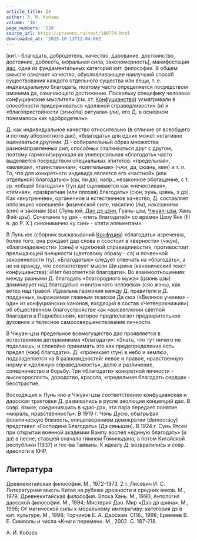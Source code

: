 ```yaml
---
article_title: ДЭ
author: А. И. Кобзев
volume: '16'
page_numbers: '520'
source_url: https://pravenc.ru/text/180774.html
downloaded_at: '2025-10-13T12:04:06Z'
---
```


[кит.- благодать, добродетель, качество, дарование, достоинство, достояние, доблесть, моральная сила, закономерность], манифестация [дао](https://pravenc.ru/text/дао.html), одна из фундаментальных категорий кит. философии. В общем смысле означает качество, обусловливающее наилучший способ существования каждого отдельного существа или вещи, т. е. индивидуальную благодать, поэтому часто определяется посредством омонима дэ, означающего достижение. Поскольку специфику человека конфуцианские мыслители (см. ст. [Конфуцианство](https://pravenc.ru/text/Конфуцианство.html)) усматривали в способности придерживаться «должной справедливости» (и) и «благопристойности (этикета) ритуала» (ли), его Д. в основном понималось как «добродетель».

Д. как индивидуальное качество относительно (в отличие от всеобщего и потому абсолютного дао), «благодать» для одних может негативно оцениваться другими. Д.- собирательный образ множества разнонаправленных сил, способных сталкиваться друг с другом, поэтому гармонизирующая их универсальная «благодать» часто выделяется посредством специальных эпитетов: «предельная», «великая», «таинственная», «сиятельная» (чжи, да, сюань, мин) и т. п. То, что для конкретного индивида является его «частной» (или отдельной) благодатью» (сы, ли дэ), напр., незаконное обогащение, с т. зр. «общей благодати» (тун дэ) оценивается как «нечестивая», «темная», «развратная (или плохая) благодать» (сюн, хунь, цзянь, э дэ). Как «внутреннее», органичное и естественное качество, Д. составляет оппозицию «внешней» физической силе, насилию (ли), наказаниям (син) и законам (фа) (Лунь юй, [Дао дэ цзин](<https://pravenc.ru/text/Дао дэ цзин.html>), Гуань-цзы, [Чжуан-цзы](https://pravenc.ru/text/Чжуан-цзы.html), Хань Фэй-цзы). Сочетание «у дэ» - «пять благодатей» со времен Цзоу Яня (III в. до Р. Х.) синонимично «у син» - «пяти элементам».

В Лунь юе (сборник высказываний [Конфуция](https://pravenc.ru/text/Конфуция.html)) «благодать» изреченна, более того, она рождает дар слова и ссостоит в «верности» (чжун), «благонадежности» (синь) и «должной справедливости», противостоит прельщающей внешности (цветовому образу - сэ) и почвенной закоренелости (ту). «Благодатью» следует отвечать на «благодать», а не на вражду, что соответствует мысли Ши цзина (канонический текст конфуцианства): «Нет безответной благодати». Во взаимоотношениях между разными Д. благодать «благородного мужа» (цзюнь цзы) доминирует над благодатью «ничтожного человека» (сяо жэнь), как ветер над травой. Идеальна гармония между Д. правителя и Д. подданных, выражаемая главным тезисом Да сюэ («Великое учение» - один из конфуцианских канонов, входящий в состав «Четверокнижия») об общественном благоустройстве как «высветлении светлой благодати в Поднебесной», которое предполагает предварительное духовное и телесное самосовершенствование личности.

В Чжуан-цзы предельное всемогущество дао проявляется в естественном детерминизме «благодати»: «Знать, что тут ничего не поделаешь, и спокойно принимать это как предопределение есть предел (чжи) благодати». Д. «проникает (тун) в небо и землю», подразделяется на 8 разновидностей: левое и правое, нравственную норму и «должную справедливость», долю и различение, соперничество и борьбу. Три «благодати» конкретной личности - высокорослость, дородство, красота, «предельная благодать сердца» - бесстрастие.

Восходящие к Лунь юю и Чжуан-цзы соответственно конфуцианская и даосская трактовки Д. развивались в русле эволюции концепций дао. В совр. языке, соединившись в «дао-дэ», эта пара передает понятие «мораль, нравственность». В 1919 г. Чэнь Дусю, обыгрывая фонетическую близость, олицетворением демократии (democracy) представил «Господина Благодать» (Дэ сяньшэн). В 1924 г. Сунь Ятсен при открытии военной академии Вампу воспел «единую благодать» (и дэ) в песне, ставшей сначала гимном Гоминьдана, а потом Китайской республики (1937) и гос-ва Тайвань. К идеалу Д. возвратились и совр. идеологи в КНР.

## Литература

Древнекитайская философия. М., 1972-1973. 2 т.;Лисевич И. С. Литературная мысль Китая на рубеже древности и средних веков. М., 1979; Древнекитайская философия. Эпоха Хань. М., 1990; Антология даосской философии. М., 1994; Мистерия Дао. Мир «Дао дэ цзина». М., 1996; От магической силы к моральному императиву: категория дэ в кит. культуре. М., 1998; Торчинов Е. А. Даосизм. СПб., 1998; Еремеев В. Е. Символы и числа «Книги перемен». М., 2002. С. 187-218.

А. И. Кобзев
